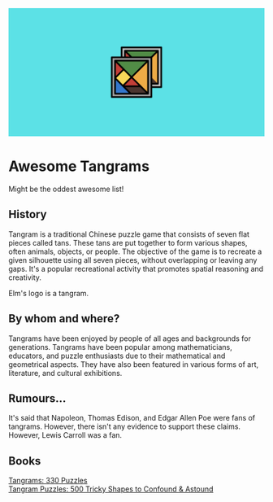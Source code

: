 ![tangrams](https://github.com/aidanastridge/awesome-tangrams/blob/main/awesome-tangrams-banner.png)

# Awesome Tangrams

Might be the oddest awesome list!

## History

Tangram is a traditional Chinese puzzle game that consists of seven flat pieces called tans. These tans are put together to form various shapes, often animals, objects, or people. The objective of the game is to recreate a given silhouette using all seven pieces, without overlapping or leaving any gaps. It's a popular recreational activity that promotes spatial reasoning and creativity.  

Elm's logo is a tangram.

## By whom and where?

Tangrams have been enjoyed by people of all ages and backgrounds for generations. Tangrams have been popular among mathematicians, educators, and puzzle enthusiasts due to their mathematical and geometrical aspects. They have also been featured in various forms of art, literature, and cultural exhibitions. 

## Rumours...

It's said that Napoleon, Thomas Edison, and Edgar Allen Poe were fans of tangrams. However, there isn't any evidence to support these claims.
However, Lewis Carroll was a fan.


## Books

[Tangrams: 330 Puzzles](https://www.amazon.com/Tangrams-Puzzles-Dover-Recreational-Math/dp/0486214834/ref=sr_1_4?keywords=tangram+puzzles&qid=1692383585&s=books&sr=1-4)  
[Tangram Puzzles: 500 Tricky Shapes to Confound & Astound](https://www.amazon.com/Tangram-Puzzles-Confound-Astound-Tangrams/dp/080697589X/ref=sr_1_5?keywords=tangram+puzzles&qid=1692383585&s=books&sr=1-5)
